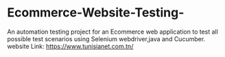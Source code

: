 # Ecommerce-Website-Testing-
An automation testing project for an Ecommerce web application to test all possible test scenarios using Selenium webdriver,java and Cucumber.
website Link: https://www.tunisianet.com.tn/
